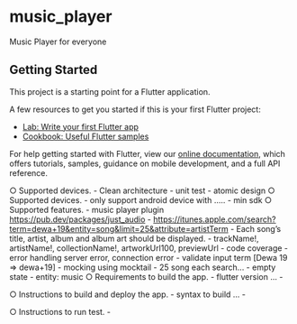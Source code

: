 # music_player

Music Player for everyone

## Getting Started

This project is a starting point for a Flutter application.

A few resources to get you started if this is your first Flutter project:

- [Lab: Write your first Flutter app](https://flutter.dev/docs/get-started/codelab)
- [Cookbook: Useful Flutter samples](https://flutter.dev/docs/cookbook)

For help getting started with Flutter, view our
[online documentation](https://flutter.dev/docs), which offers tutorials,
samples, guidance on mobile development, and a full API reference.


○ Supported devices.
    - Clean architecture
    - unit test
    - atomic design
○ Supported devices.
    - only support android device with .....
    - min sdk
○ Supported features.
    - music player plugin https://pub.dev/packages/just_audio
    - https://itunes.apple.com/search?term=dewa+19&entity=song&limit=25&attribute=artistTerm
    - Each song’s title, artist, album and album art should be displayed.
    - trackName!, artistName!, collectionName!, artworkUrl100, previewUrl
    - code coverage
    - error handling server error, connection error
    - validate input term [Dewa 19 => dewa+19]
    - mocking using mocktail
    - 25 song each search...
    - empty state
    - entity: music
○ Requirements to build the app.
    - flutter version ...
    -

○ Instructions to build and deploy the app.
    - syntax to build ...
    -

○ Instructions to run test.
    -